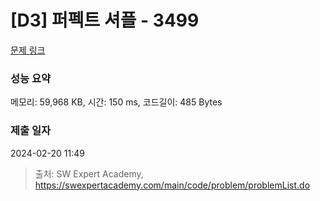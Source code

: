 # [D3] 퍼펙트 셔플 - 3499 

[문제 링크](https://swexpertacademy.com/main/code/problem/problemDetail.do?contestProbId=AWGsRbk6AQIDFAVW) 

### 성능 요약

메모리: 59,968 KB, 시간: 150 ms, 코드길이: 485 Bytes

### 제출 일자

2024-02-20 11:49



> 출처: SW Expert Academy, https://swexpertacademy.com/main/code/problem/problemList.do